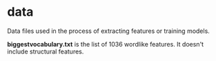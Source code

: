 data
====

Data files used in the process of extracting features or training models.

**biggestvocabulary.txt** is the list of 1036 wordlike features. It doesn't include structural features.